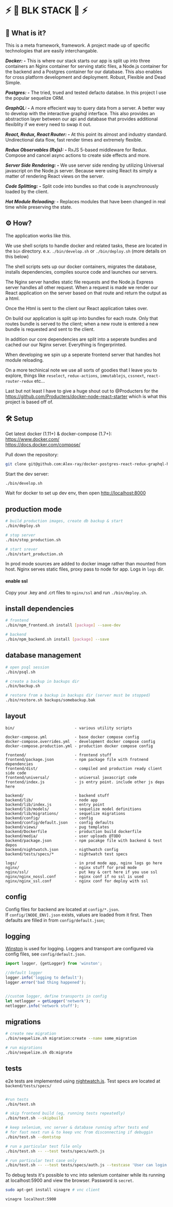 # ⚡ 🔮 BLK STACK 🌙 ⚡

## 💭 What is it?

This is a meta framework, framework. A project made up of specific technologies that are easily interchangable.

*__Docker: -__* This is where our stack starts our app is split up into three containers an Nginx container for serving static files, a Node.js container for the backend and a Postgres container for our database. This also enables for cross platform development and deployment. Robust, Flexible and Dead Simple.

*__Postgres: -__* The tried, trued and tested defacto databse. In this project I use the popular sequelize ORM.

*__GraphQL: -__* A more effecient way to query data from a server. A better way to develop with the interactive graphql interface. This also provides an abstraction layer between our api and database that provides additional flexiblity if we every need to swap it out.

*__React, Redux, React Router: -__* At this point its almost and industry standard. Undirectional data flow, fast render times and extremely flexible.

*__Redux Observables (Rxjs): -__* RxJS 5-based middleware for Redux. Compose and cancel async actions to create side effects and more.

*__Server Side Rendering: -__* We use server side rending by utilizing Universal javascript on the Node.js server. Because were using React its simply a matter of rendering React views on the server.

*__Code Splitting: -__* Split code into bundles so that code is asynchronously loaded by the client.

*__Hot Module Reloading: -__* Replaces modules that have been changed in real time while preserving the state.

## ⚙ How?

The application works like this.

We use shell scripts to handle docker and related tasks, these are located in the `bin` directory. e.x. `./bin/develop.sh` or `./bin/deploy.sh` (more details on this below)

The shell scripts sets up our docker containers, migrates the database, installs dependencies, compiles source code and launches our servers.

The Nginx server handles static file requests and the Node.js Express server handles all other request. When a request is made we render our React application on the server based on that route and return the output as a html.

Once the Html is sent to the client our React application takes over.

On build our application is split up into bundles for each route. Only that routes bundle is served to the client; when a new route is entered a new bundle is requested and sent to the client.

In addition our core dependencies are split into a seperate bundles and cached our our Nginx server. Everything is fingerprinted.

When developing we spin up a seperate frontend server that handles hot module reloading.

On a more techinical note we use all sorts of goodies that I leave you to explore, things like `reselect`, `redux-actions`, `immutablejs`, `cssnext`, `react-router-redux` etc...

Last but not least I have to give a huge shout out to @Producters for the https://github.com/Producters/docker-node-react-starter which is what this project is based off of.

## 🛠 Setup
Get latest docker (1.11+) & docker-compose (1.7+):  
https://www.docker.com/  
https://docs.docker.com/compose/

Pull down the repository:
```sh
git clone git@github.com:Alex-ray/docker-postgres-react-redux-graphql-hmr-ssr-kit.git
```

Start the dev server:
```sh
./bin/develop.sh
```
Wait for docker to set up dev env, then open [http://localhost:8000](http://localhost:8000)

## production mode

```sh
# build production images, create db backup & start
./bin/deploy.sh

# stop server
./bin/stop_production.sh

# start srever
./bin/start_production.sh
```

In prod mode sources are added to docker image rather than mounted from host. Nginx serves static files, proxy pass to node for app. Logs in `logs` dir.

#### enable ssl
Copy your .key and .crt files to `nginx/ssl` and run `./bin/deploy.sh`.

## install dependencies

```sh
# frontend
./bin/npm_frontend.sh install [package] --save-dev

# backend
./bin/npm_backend.sh install [package] --save
```

## database management

```sh
# open psql session
./bin/psql.sh

# create a backup in backups dir
./bin/backup.sh

# restore from a backup in backups dir (server must be stopped)
./bin/restore.sh backups/somebackup.bak
```

## layout

```
bin/                          - various utility scripts

docker-compose.yml            - base docker compose config
docker-compose.overrides.yml  - development docker compose config
docker-compose.production.yml - production docker compose config

frontend/                     - frontend stuff
frontend/package.json         - npm package file with frotnend dependencies
frontend/dist/                - compiled and production ready client side code
frontend/universal/           - universal javascript code
frontend/index.js             - js entry point. include other js deps here

backend/                      - backend stuff
backend/lib/                  - node app
backend/lib/index.js          - entry point
backend/lib/models/           - sequelize model definitions
backend/lib/migrations/       - sequelize migrations
backend/config/               - config
backend/config/default.json   - config defaults
backend/views/                - pug templates
backend/Dockerfile            - production build dockerfile
backend/media/                - user uploads @TODO
backend/package.json          - npm pacakge file with backend & test depos
backend/nightwatch.json       - nigthwatch config
backend/tests/specs/*         - nightwatch test specs

logs/                         - in prod mode app, nginx logs go here
nginx/                        - nginx stuff for prod mode
nginx/ssl/                    - put key & cert here if you use ssl
nginx/nginx_nossl.conf        - nginx conf if no ssl is used
nginx/nginx_ssl.conf          - nginx conf for deploy with ssl
```

## config

Config files for backend are located at `config/*.json`.  
If `config/[NODE_ENV].json` exists, values are loaded from it first. Then defaults are filled in from `config/default.json`;

## logging

[Winston](https://github.com/winstonjs/winston) is used for logging. Loggers and transport are configured via config files, see `config/default.json`.


```js
import logger, {getLogger} from 'winston';

//default logger
logger.info('logging to default');
logger.error('bad thing happened');


//custom logger, define transports in config
let netlogger = getLogger('network');
netlogger.info('network stuff');
```

## migrations

```sh
# create new migration
./bin/sequelize.sh migration:create --name some_migration

# run migrations
./bin/sequelize.sh db:migrate
```

## tests

e2e tests are implemented using [nightwatch.js](http://nightwatchjs.org/). Test specs are located at `backend/tests/specs/`

```sh

#run tests
./bin/test.sh

# skip frontend build (eg, running tests repeatedly)
./bin/test.sh --skipbuild

# keep selenium, vnc server & database running after tests end
# for fast next run & to keep vnc from disconnecting if debuggin
./bin/test.sh --dontstop

# run a particular test file only
./bin/test.sh -- --test tests/specs/auth.js

# run particular test case only
./bin/test.sh -- --test tests/specs/auth.js --testcase 'User can login via auth0'

```

To debug tests it's possible to vnc into selenium container while its running at localhost:5900 and view the browser. Password is `secret`.

```sh
sudo apt-get install vinagre # vnc client

vinagre localhost:5900
```
